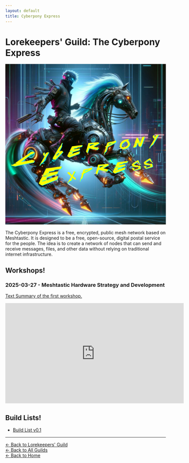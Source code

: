 ```yaml
---
layout: default
title: Cyberpony Express
---
```


# Lorekeepers' Guild: The Cyberpony Express

<img src="/assets/images/cyberpony-express.jpg" alt="The Cyberpony Express" class="photo">

The Cyberpony Express is a free, encrypted, public mesh network based on Meshtastic. It is designed to be a free, open-source, digital postal service for the people. The idea is to create a network of nodes that can send and receive messages, files, and other data without relying on traditional internet infrastructure.

## Workshops!

### 2025-03-27 - Meshtastic Hardware Strategy and Development 

[Text Summary of the first workshop.](/blog/)

<iframe width="560" height="315" src="https://www.youtube.com/embed/1Sw1WCDngTA?si=2bLo_iF1MKjQO0kG" title="YouTube video player" frameborder="0" allow="accelerometer; autoplay; clipboard-write; encrypted-media; gyroscope; picture-in-picture; web-share" referrerpolicy="strict-origin-when-cross-origin" allowfullscreen></iframe>

## Build Lists!

- [Build List v0.1](/guilds/lorekeepers/cyberpony-express/build-list-v0.1)

---

[← Back to Lorekeepers' Guild](/guilds/lorekeepers)  
[← Back to All Guilds](/guilds/)  
[← Back to Home](/)
